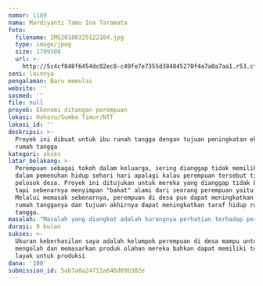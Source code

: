 ```yaml
---
nomor: 1189
nama: Mardiyanti Tamu Ina Taramata
foto:
  filename: IMG20180325122104.jpg
  type: image/jpeg
  size: 1709508
  url: >-
    http://5c4cf848f6454dc02ec8-c49fe7e7355d384845270f4a7a0a7aa1.r53.cf2.rackcdn.com/1204ebe5-7b11-4a40-9b1c-6d29e30900a1/IMG20180325122104.jpg
seni: lainnya
pengalaman: Baru memulai
website: ''
sosmed: ''
file: null
proyek: Ekonomi ditangan perempuan
lokasi: Haharu/Sumba Timur/NTT
lokasi_id: ''
deskripsi: >-
  Proyek ini dibuat untuk ibu runah tangga dengan tujuan peningkatan ekonomi
  rumah tangga
kategori: akses
latar_belakang: >-
  Perempuan sebagai tokoh dalam keluarga, sering dianggap tidak memiliki andil
  dalam pemenuhan hidup sehari hari apalagi kalau perempuan tersebut tinggal di
  pelosok desa. Proyek ini ditujukan untuk mereka yang dianggap tidak berpotensi
  tapi sebenarnya menyimpan "bakat" alami dari seorang perempuan yaitu memasak.
  Melalui memasak sebenarnya, perempuan di desa pun dapat meningkatkan ekonomi
  rumah tangganya dan tujuan akhirnya dapat meningkatkan taraf hidup rumaha
  tangga.
masalah: "Masalah yang diangkat adalah kurangnya perhatian terhadap perempuan di desa yang sebenarnya memiliki potensi untuk mengubah kehidupan keluarga menjadi lebih baik. Sering kali usulan terhadap kelompok ini dianggap sebelah mata oleh pihak pemerintah. Melalui proyek ini, perempuan bisa menunjukkan kalau merekapun yang tidak mengecap bangku pendidikan formal dapat menjadi pejuang untuk rumah tangga mereka. \r\nMelalui kegiatan pengolahan pangan lokal, perempuan dapat mengolah bahan lokal yang ada disekitar mereka menjadi produk yang bisa dinikmati semua kalangan, bahkan dapat dijual untuk menambah \"uang belanja\" dirumah. "
durasi: 9 bulan
sukses: >-
  Ukuran keberhasilan saya adalah kelompok perempuan di desa mampu untuk
  mengolah dan memasarkan produk olahan mereka bahkan dapat memiliki tempat yg
  layak untuk produksi
dana: '100'
submission_id: 5ab7a8a24711a646d89b382e
---
```

